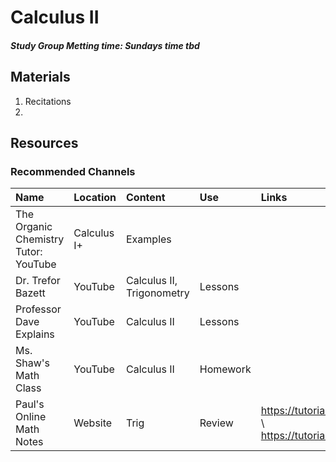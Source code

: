 # Calculus II
##### Study Group Metting time: Sundays time tbd

## Materials
1. Recitations
2. 

## Resources
### Recommended Channels

| Name | Location | Content | Use | Links |
| :--- | :--- | :--- | :--- | :--- |
| The Organic Chemistry Tutor: YouTube | Calculus I+ | Examples |
| Dr. Trefor Bazett | YouTube | Calculus II, Trigonometry | Lessons 
| Professor Dave Explains | YouTube| Calculus II | Lessons | |
| Ms. Shaw's Math Class | YouTube | Calculus II | Homework |
| Paul's Online Math Notes | Website | Trig | Review | https://tutorial.math.lamar.edu/classes/calci/trigfcns.aspx \ https://tutorial.math.lamar.edu/pdf/Trig_Cheat_Sheet.pdf |

